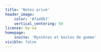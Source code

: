 ```yaml
---
title: 'Notes privé'
header_image:
    color: '#7a49b7'
    vertical_centering: 50
license: by-sa
homepage:
    invite: 'Mystères et boules de gomme'
visible: false
---
```


